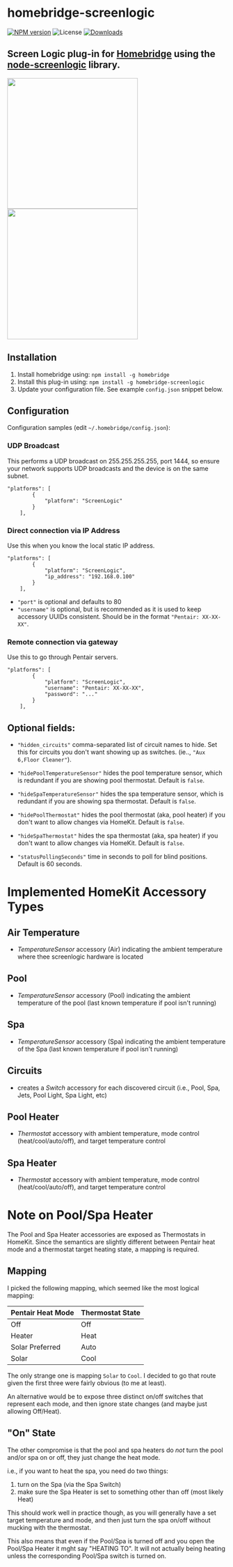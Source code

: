 # homebridge-screenlogic

[![NPM version](https://img.shields.io/npm/v/homebridge-screenlogic)](https://npmjs.org/package/homebridge-screenlogic)
![License](https://img.shields.io/npm/l/homebridge-screenlogic)
[![Downloads](https://img.shields.io/npm/dm/homebridge-screenlogic.svg)](https://npmjs.org/package/homebridge-screenlogic)

## Screen Logic plug-in for [Homebridge](https://github.com/nfarina/homebridge) using the [node-screenlogic](https://github.com/parnic/node-screenlogic) library.

<img src="https://i.imgur.com/jFh0EDD.png" width="300"> <img src="https://i.imgur.com/p1RKGVV.png" width="300">


## Installation

<!-- 2. Clone (or pull) this repository from github into the same path Homebridge lives (usually `/usr/local/lib/node_modules`). Note: the code currently on GitHub is in beta, and is newer than the latest published version of this package on `npm` -->

1. Install homebridge using: `npm install -g homebridge`
2. Install this plug-in using: `npm install -g homebridge-screenlogic`
3. Update your configuration file. See example `config.json` snippet below.

## Configuration

Configuration samples (edit `~/.homebridge/config.json`):

### UDP Broadcast

This performs a UDP broadcast on 255.255.255.255, port 1444, so ensure your network supports UDP broadcasts and the device is on the same subnet.

```
"platforms": [
        {
            "platform": "ScreenLogic"
        }
    ],
```

### Direct connection via IP Address

Use this when you know the local static IP address.

```
"platforms": [
        {
            "platform": "ScreenLogic",
            "ip_address": "192.168.0.100"
        }
    ],
```

- `"port"` is optional and defaults to 80
- `"username"` is optional, but is recommended as it is used to keep accessory UUIDs consistent. Should be in the format `"Pentair: XX-XX-XX"`.

### Remote connection via gateway

Use this to go through Pentair servers.

```
"platforms": [
        {
            "platform": "ScreenLogic",
            "username": "Pentair: XX-XX-XX",
            "password": "..."
        }
    ],
```

## Optional fields:

- `"hidden_circuits"` comma-separated list of circuit names to hide. Set this for circuits you don't want showing up as switches. (ie.., `"Aux 6,Floor Cleaner"`).

- `"hidePoolTemperatureSensor"` hides the pool temperature sensor, which is redundant if you are showing pool thermostat. Default is `false`.

- `"hideSpaTemperatureSensor"` hides the spa temperature sensor, which is redundant if you are showing spa thermostat. Default is `false`.

- `"hidePoolThermostat"` hides the pool thermostat (aka, pool heater) if you don't want to allow changes via HomeKit. Default is `false`.

- `"hideSpaThermostat"` hides the spa thermostat (aka, spa heater) if you don't want to allow changes via HomeKit. Default is `false`.

- `"statusPollingSeconds"` time in seconds to poll for blind positions. Default is 60 seconds.

# Implemented HomeKit Accessory Types

## Air Temperature

- _TemperatureSensor_ accessory (Air) indicating the ambient temperature where thee screenlogic hardware is located

## Pool

- _TemperatureSensor_ accessory (Pool) indicating the ambient temperature of the pool (last known temperature if pool isn't running)

## Spa

- _TemperatureSensor_ accessory (Spa) indicating the ambient temperature of the Spa (last known temperature if pool isn't running)

## Circuits

- creates a _Switch_ accessory for each discovered circuit (i.e., Pool, Spa, Jets, Pool Light, Spa Light, etc)

## Pool Heater

- _Thermostat_ accessory with ambient temperature, mode control (heat/cool/auto/off), and target temperature control

## Spa Heater

- _Thermostat_ accessory with ambient temperature, mode control (heat/cool/auto/off), and target temperature control

# Note on Pool/Spa Heater

The Pool and Spa Heater accessories are exposed as Thermostats in HomeKit. Since the semantics are slightly different between Pentair heat mode and a thermostat target heating state, a mapping is required.

## Mapping

I picked the following mapping, which seemed like the most logical mapping:

| Pentair Heat Mode | Thermostat State |
| ----------------- | ---------------- |
| Off               | Off              |
| Heater            | Heat             |
| Solar Preferred   | Auto             |
| Solar             | Cool             |

The only strange one is mapping `Solar` to `Cool`. I decided to go that route given the first three were fairly obvious (to me at least).

An alternative would be to expose three distinct on/off switches that represent each mode, and then ignore state changes (and maybe just allowing Off/Heat).

## "On" State

The other compromise is that the pool and spa heaters do _not_ turn the pool and/or spa on or off, they just change the heat mode.

i.e., if you want to heat the spa, you need do two things:

1. turn on the Spa (via the Spa Switch)
2. make sure the Spa Heater is set to something other than off (most likely Heat)

This should work well in practice though, as you will generally have a set target temperature and mode, and then just turn the spa on/off without mucking with the thermostat.

This also means that even if the Pool/Spa is turned off and you open the Pool/Spa Heater it mght say "HEATING TO". It will not actually being heating unless the corresponding Pool/Spa switch is turned on.
